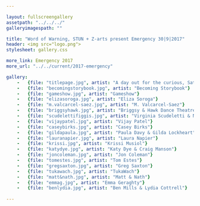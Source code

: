 ```yaml
---

layout: fullscreengallery
assetpath: "../../../"
galleryimagespath: ""

title: "Word of Warning, STUN + Z-arts present Emergency 30|9|2017"
header: <img src="logo.png">
stylesheet: gallery.css

more_link: Emergency 2017
more_url: "../../current/2017-emergency"

gallery:
    -   {file: "titlepage.jpg", artist: "A day out for the curious, Sat 30 Sep at Z-arts.", show: "<small>Scudeletti & Figgis by Matt Warner Photography</small>"}
    -   {file: "becomingstorybook.jpg", artist: "Becoming Storybook"}
    -   {file: "gameshow.jpg", artist: "Gameshow"}
    -   {file: "elizasoroga.jpg", artist: "Eliza Soroga"}
    -   {file: "m.valcarcel-saez.jpg", artist: "M. Valcarcel-Saez"}
    -   {file: "briggsyhawk.jpg", artist: "Briggsy & Hawk Dance Theatre"}
    -   {file: "scudelettifiggis.jpg", artist: "Virginia Scudeletti & Nicholas Figgis"}
    -   {file: "vijaypatel.jpg", artist: "Vijay Patel"}
    -   {file: "caseybirks.jpg", artist: "Casey Birks"}
    -   {file: "gildapaula.jpg", artist: "Paula Davy & Gilda Lockheart"}
    -   {file: "lauranapier.jpg", artist: "Laura Napier"}
    -   {file: "krissi.jpg", artist: "Krissi Musiol"}
    -   {file: "katydye.jpg", artist: "Katy Dye & Craig Manson"}
    -   {file: "joncoleman.jpg", artist: "Jon Coleman"}
    -   {file: "tomestes.jpg", artist: "Tom Estes"}
    -   {file: "gregsaxton.jpg", artist: "Greg Saxton"}
    -   {file: "tukawach.jpg", artist: "TukaWach"}
    -   {file: "matt&nath.jpg", artist: "Matt & Nath"}
    -   {file: "emmag.jpg", artist: "Emma Geraghty"}
    -   {file: "benlydia.jpg", artist: "Ben Mills & Lydia Cottrell"}
     
---
```

